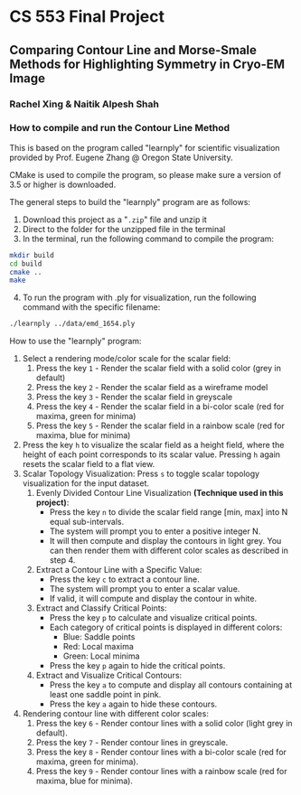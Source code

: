 # CS 553 Final Project
## Comparing Contour Line and Morse-Smale Methods for Highlighting Symmetry in Cryo-EM Image
### Rachel Xing & Naitik Alpesh Shah

### How to compile and run the Contour Line Method
This is based on the program called "learnply" for scientific visualization provided by Prof. Eugene Zhang @ Oregon State University.

CMake is used to compile the program, so please make sure a version of 3.5 or higher is downloaded.

The general steps to build the "learnply" program are as follows:
1. Download this project as a "`.zip`" file and unzip it
2. Direct to the folder for the unzipped file in the terminal
3. In the terminal, run the following command to compile the program:
```bash
mkdir build
cd build
cmake ..
make
```
4. To run the program with .ply for visualization, run the following command with the specific filename:
```bash
./learnply ../data/emd_1654.ply
```

How to use the "learnply" program:
1. Select a rendering mode/color scale for the scalar field:
   1. Press the key `1` - Render the scalar field with a solid color (grey in default)
   2. Press the key `2` - Render the scalar field as a wireframe model
   3. Press the key `3` - Render the scalar field in greyscale
   4. Press the key `4` - Render the scalar field in a bi-color scale (red for maxima, green for minima)
   5. Press the key `5` - Render the scalar field in a rainbow scale (red for maxima, blue for minima)
2. Press the key `h` to visualize the scalar field as a height field, where the height of each point corresponds to its scalar value. Pressing `h` again resets the scalar field to a flat view.
3. Scalar Topology Visualization: Press `s` to toggle scalar topology visualization for the input dataset.
   1. Evenly Divided Contour Line Visualization **(Technique used in this project)**:
      - Press the key `n` to divide the scalar field range [min, max] into N equal sub-intervals.  
      - The system will prompt you to enter a positive integer N.  
      - It will then compute and display the contours in light grey. You can then render them with different color scales as described in step 4.
   2. Extract a Contour Line with a Specific Value:
      - Press the key `c` to extract a contour line.  
      - The system will prompt you to enter a scalar value.  
      - If valid, it will compute and display the contour in white. 
   3. Extract and Classify Critical Points: 
      - Press the key `p` to calculate and visualize critical points.  
      - Each category of critical points is displayed in different colors:  
        - Blue: Saddle points  
        - Red: Local maxima
        - Green: Local minima  
      - Press the key `p` again to hide the critical points.  
   4. Extract and Visualize Critical Contours: 
      - Press the key `a` to compute and display all contours containing at least one saddle point in pink.  
      - Press the key `a` again to hide these contours.  
4. Rendering contour line with different color scales:
   1. Press the key `6` - Render contour lines with a solid color (light grey in default).  
   2. Press the key `7` - Render contour lines in greyscale.  
   3. Press the key `8` - Render contour lines with a bi-color scale (red for maxima, green for minima).  
   4. Press the key `9` - Render contour lines with a rainbow scale (red for maxima, blue for minima).  

